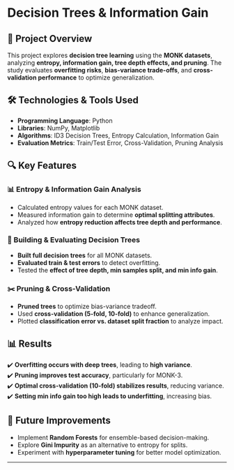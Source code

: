 #  Decision Trees & Information Gain

## 📌 Project Overview
This project explores **decision tree learning** using the **MONK datasets**, analyzing **entropy, information gain, tree depth effects, and pruning**. The study evaluates **overfitting risks**, **bias-variance trade-offs**, and **cross-validation performance** to optimize generalization.

## 🛠️ Technologies & Tools Used
- **Programming Language**: Python
- **Libraries**: NumPy, Matplotlib
- **Algorithms**: ID3 Decision Trees, Entropy Calculation, Information Gain
- **Evaluation Metrics**: Train/Test Error, Cross-Validation, Pruning Analysis

## 🔍 Key Features
### **📊 Entropy & Information Gain Analysis**
- Calculated entropy values for each MONK dataset.
- Measured information gain to determine **optimal splitting attributes**.
- Analyzed how **entropy reduction affects tree depth and performance**.

### **🌳 Building & Evaluating Decision Trees**
- **Built full decision trees** for all MONK datasets.
- **Evaluated train & test errors** to detect overfitting.
- Tested the **effect of tree depth, min samples split, and min info gain**.

### **✂️ Pruning & Cross-Validation**
- **Pruned trees** to optimize bias-variance tradeoff.
- Used **cross-validation (5-fold, 10-fold)** to enhance generalization.
- Plotted **classification error vs. dataset split fraction** to analyze impact.

## 📊 Results
✔️ **Overfitting occurs with deep trees**, leading to **high variance**.  
✔️ **Pruning improves test accuracy**, particularly for MONK-3.  
✔️ **Optimal cross-validation (10-fold) stabilizes results**, reducing variance.  
✔️ **Setting min info gain too high leads to underfitting**, increasing bias.  

## 🔄 Future Improvements
- Implement **Random Forests** for ensemble-based decision-making.
- Explore **Gini Impurity** as an alternative to entropy for splits.
- Experiment with **hyperparameter tuning** for better model optimization.

---
